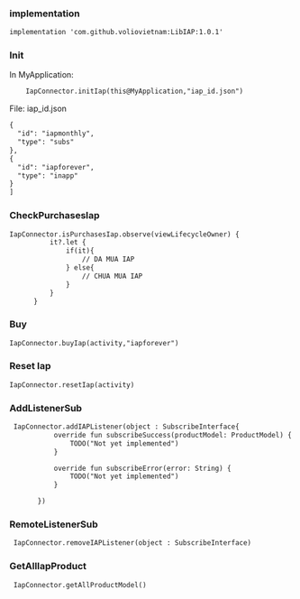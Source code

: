 ### implementation
```xml
implementation 'com.github.voliovietnam:LibIAP:1.0.1'
```

### Init
In MyApplication:
 ```xml
     IapConnector.initIap(this@MyApplication,"iap_id.json")
 ```
File: iap_id.json
 ```xml
 {
   "id": "iapmonthly",
   "type": "subs"
 },
 {
   "id": "iapforever",
   "type": "inapp"
 }
]
```

### CheckPurchasesIap
 ```xml
IapConnector.isPurchasesIap.observe(viewLifecycleOwner) {
           it?.let {
               if(it){
                   // DA MUA IAP
               } else{
                   // CHUA MUA IAP
               }
           }
       }
```

### Buy
 ```xml
IapConnector.buyIap(activity,"iapforever")
```

### Reset Iap
 ```xml
IapConnector.resetIap(activity)
```

### AddListenerSub 
 ```xml
  IapConnector.addIAPListener(object : SubscribeInterface{
            override fun subscribeSuccess(productModel: ProductModel) {
                TODO("Not yet implemented")
            }

            override fun subscribeError(error: String) {
                TODO("Not yet implemented")
            }

        })

```
### RemoteListenerSub
```xml
 IapConnector.removeIAPListener(object : SubscribeInterface)
 ```
 
### GetAllIapProduct
```xml
 IapConnector.getAllProductModel()
```
